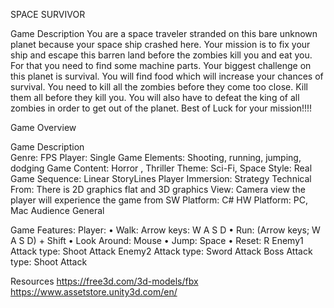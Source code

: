SPACE SURVIVOR

Game Description
You are a space traveler stranded on this bare unknown planet because your space ship crashed here. Your mission is to fix your ship and escape this barren land before the zombies kill you and eat you. For that you need to find some machine parts. Your biggest challenge on this planet is survival. You will find food which will increase your chances of survival. You need to kill all the zombies before they come too close. Kill them all before they kill you. You will also have to defeat the king of all zombies in order to get out of the planet. Best of Luck for your mission!!!!


Game Overview

Game Description	
Genre:	FPS
Player:	Single
Game Elements:	Shooting, running, jumping, dodging
Game Content:	Horror , Thriller 
Theme:	Sci-Fi, Space
Style:	Real
Game Sequence:	Linear StoryLines
Player Immersion:	Strategy
Technical From:	There is 2D graphics flat and 3D graphics
View:	Camera view the player will experience the game from
SW Platform:	C#
HW Platform:	PC, Mac
Audience	General


Game Features:
Player:
•	Walk: Arrow keys: W A S D
•	Run: (Arrow keys; W A S D) + Shift
•	Look Around: Mouse
•	Jump: Space
•	Reset: R
Enemy1
Attack type: Shoot Attack
Enemy2
Attack type: Sword Attack
Boss
Attack type: Shoot Attack

Resources
https://free3d.com/3d-models/fbx
https://www.assetstore.unity3d.com/en/
